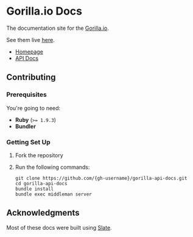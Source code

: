 # Gorilla.io Docs

The documentation site for the [Gorilla.io](http://gorilla.io).

See them live [here](http://docs.gorilla.io).

* [Homepage][home]
* [API Docs][api]

## Contributing

### Prerequisites

You're going to need:

- **Ruby** (`>= 1.9.3`)
- **Bundler**

### Getting Set Up

1. Fork the repository
2. Run the following commands:

    ```shell
    git clone https://github.com/{gh-username}/gorilla-api-docs.git
    cd gorilla-api-docs
    bundle install
    bundle exec middleman server
    ```

## Acknowledgments

Most of these docs were built using [Slate](http://tripit.github.io/slate).

[home]: http://docs.gorilla.io
[api]: http://docs.gorilla.io/api
